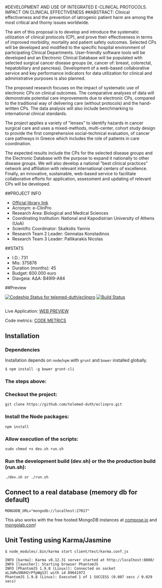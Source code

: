 #DEVELOPMENT AND USE OF INTEGRATED E-CLINICAL PROTOCOLS. IMPACT ON CLINICAL EFFECTIVENESS
##ABSTRACT: 
Clinical effectiveness and the prevention of iatrogenic patient harm are among the most critical and thorny issues worldwide.

The aim of this proposal is to develop and introduce the systematic utilization of clinical protocols (CP), and prove their effectiveness in terms of improved morbidity, mortality and patient safety outcomes. Selected CPs will be developed and modified to the specific hospital environment of participating Clinical Departments. User-friendly software tools will be developed and an Electronic Clinical Database will be populated with selected surgical cancer disease groups (ie, cancer of: breast, colorectal, hepatobiliary and pancreas). Development of a web-based collaborative service and key performance indicators for data utilization for clinical and administrative purposes is also planned.

The proposed research focuses on the impact of systematic use of electronic CPs on clinical outcomes. The comparative analyses of data will demonstrate potential care improvements due to electronic CPs, compared to the traditional way of delivering care (without protocols) and the hand-written CPs. The data analysis will also include benchmarking to international clinical standards.

The project applies a variety of "lenses" to identify hazards in cancer surgical care and uses a mixed-methods, multi-center, cohort study design to provide the first comprehensive social-technical evaluation, of cancer care pathways in Greece which includes the role of patients in care coordination.

The expected results include the CPs for the selected disease groups and the Electronic Database with the purpose to expand it nationally to other disease groups. We will also develop a national "best clinical practices" network and affiliation with relevant international centers of excellence. Finally, an innovative, sustainable, web-based service to facilitate collaborative efforts for application, assessment and updating of relevant CPs will be developed.


##PROJECT INFO
* [Official library link](http://excellence.minedu.gov.gr/thales/en/thalesprojects/375876)
* Acronym: e-ClinPro
* Research Area: Biological and Medical Sciences
* Coordinating Institution: National and Kapodistrian University of Athens (UoA)
* Scientific Coordinator: Skalkidis Yannis
* Research Team 2 Leader: Gennatas Konstadinos
* Research Team 3 Leader: Pallikarakis Nicolas

##STATS
* I.D.: 731
* Mis: 375876
* Duration (months): 45
* Budget: 600.000 euro
* Diavgeia: ΑΔΑ: Β49Ι9-Α84

##Preview

[ ![Codeship Status for telemed-duth/eclinpro](https://codeship.com/projects/9cda4d60-6afc-0133-7b78-4e7d03b9bb62/status?branch=master)](https://codeship.com/projects/115059)
[![Build Status](https://travis-ci.org/telemed-duth/eclinpro.svg)](https://travis-ci.org/telemed-duth/eclinpro)
##
Live Application: [WEB PREVIEW](http://ecp.apps.nporto.com)

Code metrics: [CODE METRICS](http://ecp.apps.nporto.com/report)


## Installation

### Dependencies

Installation depends on `node`/`npm` with `grunt` and `bower` installed globally.

    $ npm install -g bower grunt-cli


### The steps above: 

### Checkout the project:

    git clone https://github.com/telemed-duth/eclinpro.git

### Install the Node packages:

    npm install

### Allow execution of the scripts:

    sudo chmod +x dev.sh run.sh
    
### Run the development build (dev.sh) or the the production build (run.sh):

    ./dev.sh or ./run.sh
    


## Connect to a real database (memory db for default)

    MONGODB_URL="mongodb://localhost:27017"

This also works with the free hosted MongoDB instances at [compose.io](https://www.compose.io) and [mongolab.com](https://mongolab.com)!



## Unit Testing using Karma/Jasmine

    $ node_modules/.bin/karma start client/test/karma.conf.js

    INFO [karma]: Karma v0.12.31 server started at http://localhost:8080/
    INFO [launcher]: Starting browser PhantomJS
    INFO [PhantomJS 1.9.8 (Linux)]: Connected on socket aLJmRuSNUH2rPfpWgS3l with id 89641972
    PhantomJS 1.9.8 (Linux): Executed 1 of 1 SUCCESS (0.007 secs / 0.029 secs)
